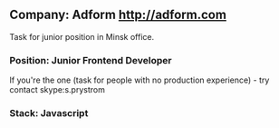 ## Company: Adform http://adform.com

Task for junior position in Minsk office.

### Position: Junior Frontend Developer

If you're the one (task for people with no production experience) - try contact skype:s.prystrom

### Stack: Javascript

